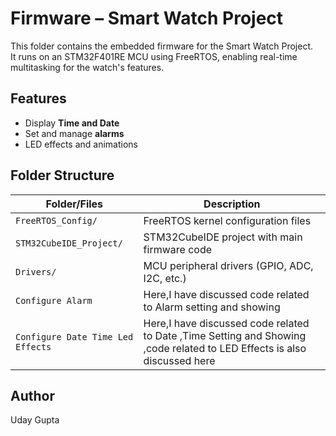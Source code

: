 # Firmware – Smart Watch Project

This folder contains the embedded firmware for the Smart Watch Project.  
It runs on an STM32F401RE MCU using FreeRTOS, enabling real-time multitasking for the watch's features.

## Features

- Display **Time and Date**
- Set and manage **alarms**
- LED effects and animations

## Folder Structure

| Folder/Files | Description |
|-------------|-------------|
| `FreeRTOS_Config/` | FreeRTOS kernel configuration files |
| `STM32CubeIDE_Project/` | STM32CubeIDE project with main firmware code |
| `Drivers/` | MCU peripheral drivers (GPIO, ADC, I2C, etc.) |
| `Configure Alarm`|Here,I have discussed code related to Alarm setting and showing|
| `Configure Date Time Led Effects`|Here,I have discussed code related to Date ,Time Setting and Showing ,code related to LED Effects is also discussed here |

## Author

Uday Gupta
